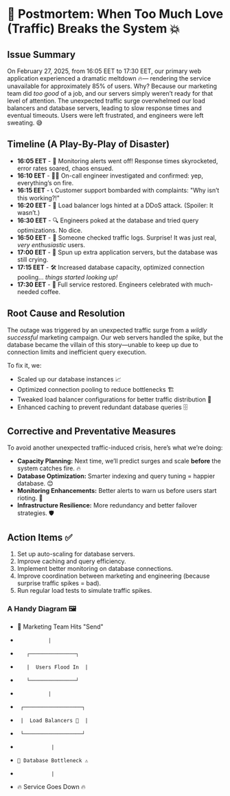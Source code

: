 # 🚨 Postmortem: When Too Much Love (Traffic) Breaks the System 💥

## Issue Summary
On February 27, 2025, from 16:05 EET to 17:30 EET, our primary web application experienced a dramatic meltdown 🔥— rendering the service unavailable for approximately 85% of users. Why? Because our marketing team did *too good* of a job, and our servers simply weren’t ready for that level of attention. The unexpected traffic surge overwhelmed our load balancers and database servers, leading to slow response times and eventual timeouts. Users were left frustrated, and engineers were left sweating. 😅

## Timeline (A Play-By-Play of Disaster)
- **16:05 EET** - 🚨 Monitoring alerts went off! Response times skyrocketed, error rates soared, chaos ensued.
- **16:10 EET** - 🕵️‍♂️ On-call engineer investigated and confirmed: yep, everything’s on fire.
- **16:15 EET** - 📞 Customer support bombarded with complaints: "Why isn’t this working?!"
- **16:20 EET** - 🤔 Load balancer logs hinted at a DDoS attack. (Spoiler: It wasn’t.)
- **16:30 EET** - 🔍 Engineers poked at the database and tried query optimizations. No dice.
- **16:50 EET** - 🧐 Someone checked traffic logs. Surprise! It was just real, *very enthusiastic* users.
- **17:00 EET** - 🚀 Spun up extra application servers, but the database was still crying.
- **17:15 EET** - 🛠️ Increased database capacity, optimized connection pooling… *things started looking up!*
- **17:30 EET** - 🎉 Full service restored. Engineers celebrated with much-needed coffee.

## Root Cause and Resolution
The outage was triggered by an unexpected traffic surge from a *wildly successful* marketing campaign. Our web servers handled the spike, but the database became the villain of this story—unable to keep up due to connection limits and inefficient query execution.

To fix it, we:
- Scaled up our database instances 📈
- Optimized connection pooling to reduce bottlenecks 🏗️
- Tweaked load balancer configurations for better traffic distribution 🎯
- Enhanced caching to prevent redundant database queries 🗄️

## Corrective and Preventative Measures
To avoid another unexpected traffic-induced crisis, here’s what we’re doing:

- **Capacity Planning:** Next time, we’ll predict surges and scale **before** the system catches fire. 🔥
- **Database Optimization:** Smarter indexing and query tuning = happier database. 😊
- **Monitoring Enhancements:** Better alerts to warn us before users start rioting. 🚨
- **Infrastructure Resilience:** More redundancy and better failover strategies. 🛡️

## Action Items ✅
1. Set up auto-scaling for database servers.
2. Improve caching and query efficiency.
3. Implement better monitoring on database connections.
4. Improve coordination between marketing and engineering (because surprise traffic spikes = bad).
5. Run regular load tests to simulate traffic spikes.

### A Handy Diagram 🖼️

- 🚀 Marketing Team Hits "Send"
-               |
-        ┌───────────────┐
-        |  Users Flood In  |
-        └───────────────┘
-               |
-      ┌───────────────────┐
-      |  Load Balancers 🔄  |
-      └───────────────────┘
-                |
-     🚥 Database Bottleneck ⚠️
-                |
-  🔥 Service Goes Down 🔥
